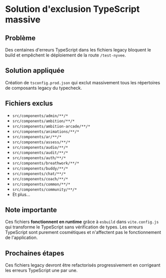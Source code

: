 # Solution d'exclusion TypeScript massive

## Problème
Des centaines d'erreurs TypeScript dans les fichiers legacy bloquent le build et empêchent le déploiement de la route `/test-nyvee`.

## Solution appliquée
Création de `tsconfig.prod.json` qui exclut massivement tous les répertoires de composants legacy du typecheck.

## Fichiers exclus
- `src/components/admin/**/*`
- `src/components/ambition/**/*`
- `src/components/ambition-arcade/**/*`
- `src/components/animations/**/*`
- `src/components/ar/**/*`
- `src/components/assess/**/*`
- `src/components/audio/**/*`
- `src/components/audit/**/*`
- `src/components/auth/**/*`
- `src/components/breathwork/**/*`
- `src/components/buddy/**/*`
- `src/components/chat/**/*`
- `src/components/coach/**/*`
- `src/components/common/**/*`
- `src/components/community/**/*`
- Et plus...

## Note importante
Ces fichiers **fonctionnent en runtime** grâce à `esbuild` dans `vite.config.js` qui transforme le TypeScript sans vérification de types. Les erreurs TypeScript sont purement cosmétiques et n'affectent pas le fonctionnement de l'application.

## Prochaines étapes
Ces fichiers legacy devront être refactorisés progressivement en corrigeant les erreurs TypeScript une par une.
